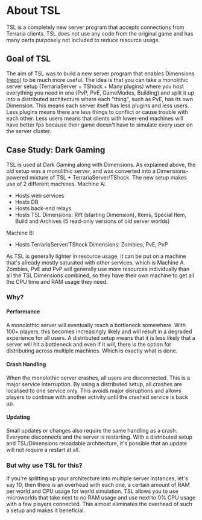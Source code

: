 # About TSL
TSL is a completely new server program that accepts connections from Terraria clients. TSL does not use any code from the original game and has many parts purposely not included to reduce resource usage.

## Goal of TSL
The aim of TSL was to build a new server program that enables Dimensions ([repo](https://github.com/popstarfreas/Dimensions)) to be much more useful. The idea is that you can take a monolithic server setup (TerrariaServer + TShock + Many plugins) where you host everything you need in one (PvP, PvE, GameModes, Building) and split it up into a distributed architecture where each "thing", such as PvE, has its own Dimension. This means each server itself has less plugins and less users. Less plugins means there are less things to conflict or cause trouble with each other. Less users means that clients with lower-end machines will have better fps because their game doesn't have to simulate every user on the server cluster.

## Case Study: Dark Gaming
TSL is used at Dark Gaming along with Dimensions. As explained above, the old setup was a monolithic server, and was converted into a Dimensions-powered mixture of TSL + TerrariaServer/TShock. The new setup makes use of 2 different machines.
Machine A:
 * Hosts web services
 * Hosts DB
 * Hosts back-end relays
 * Hosts TSL Dimensions: Rift (starting Dimension), Items, Special Item, Build and Archives (5 read-only versions of old server worlds)
 
Machine B:
 * Hosts TerrariaServer/TShock Dimensions: Zombies, PvE, PvP
 
As TSL is generally lighter in resource usage, it can be put on a machine that's already mostly saturated with other services, which is Machine A. Zombies, PvE and PvP will generally use more resources individually than all the TSL Dimensions combined, so they have their own machine to get all the CPU time and RAM usage they need.

### Why?
#### Performance
A monolothic server will eventually reach a bottleneck somewhere. With 100+ players, this becomes increasingly likely and will result in a degraded experience for all users. A distributed setup means that it is less likely that a server will hit a bottleneck and even if it will, there is the option for distributing across multiple machines. Which is exactly what is done.

#### Crash Handling
When the monolothic server crashes, all users are disconnected. This is a major service interruption. By using a distributed setup, all crashes are localised to one service only. This avoids major disruptions and allows players to continue with another activity until the crashed service is back up.

#### Updating
Small updates or changes also require the same handling as a crash. Everyone disconnects and the server is restarting. With a distributed setup and TSL/Dimensions reloadable architecture, it's possible that an update will not require a restart at all.

### But why use TSL for this?
If you're splitting up your architecture into multiple server instances, let's say 10, then there is an overhead with each one, a certain amount of RAM per world and CPU usage for world simulation. TSL allows you to use microworlds that take next to no RAM usage and use next to 0% CPU usage with a few players connected. This almost eliminates the overhead of such a setup and makes it beneficial.

